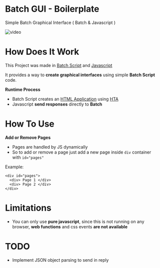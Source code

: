 # Batch GUI - Boilerplate
Simple Batch Graphical Interface ( Batch &amp; Javascript )

![video](https://i.ibb.co/MfvkZbv/ezgif-com-gif-maker-3.gif)

# How Does It Work
This Project was made in [Batch  Script](https://en.wikipedia.org/wiki/Batch_file) and [Javascript](https://en.wikipedia.org/wiki/JavaScript)

It provides a way to **create graphical interfaces** using simple **Batch Script** code.

**Runtime Process**
* Batch Script creates an [HTML Application](https://en.wikipedia.org/wiki/HTML_Application) using [HTA](https://en.wikipedia.org/wiki/%22Hello,_World!%22_program)
* Javascript **send responses** directly to **Batch**

# How To Use

**Add or Remove Pages**
* Pages are handled by JS dynamically
* So to add or remove a page just add a new page inside `div` container with `id="pages"`</br>

Example: 

    <div id="pages">
      <div> Page 1 </div>
      <div> Page 2 </div>
    </div>

# Limitations
* You can only use **pure javascript**, since this is not running on any browser, **web functions** and css events **are not available**

# TODO
* Implement JSON object parsing to send in reply

